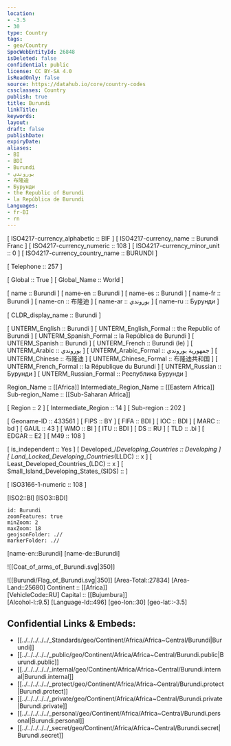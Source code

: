 ```yaml
---
location:
- -3.5
- 30
type: Country
tags:
- geo/Country
SpocWebEntityId: 26848
isDeleted: false
confidential: public
license: CC BY-SA 4.0
isReadOnly: false
source: https://datahub.io/core/country-codes
cssclasses: Country
publish: true
title: Burundi
linkTitle: 
keywords: 
layout: 
draft: false
publishDate: 
expiryDate: 
aliases:
- BI
- BDI
- Burundi
- بوروندي
- 布隆迪
- Бурунди
- the Republic of Burundi
- la República de Burundi
Languages:
- fr-BI
- rn
---
```



[	ISO4217-currency_alphabetic	 :: BIF ] 
[	ISO4217-currency_name	 :: Burundi Franc ] 
[	ISO4217-currency_numeric	 :: 108 ] 
[	ISO4217-currency_minor_unit	 :: 0 ] 
[	ISO4217-currency_country_name	 :: BURUNDI ] 

[	Telephone	 :: 257 ] 

[	Global	 :: True ] 
[	Global_Name	 :: World ] 

[	name	 :: Burundi ] 
[	name-en	 :: Burundi ] 
[	name-es	 :: Burundi ] 
[	name-fr	 :: Burundi ] 
[	name-cn	 :: 布隆迪 ] 
[	name-ar	 :: بوروندي ] 
[	name-ru	 :: Бурунди ] 

[	CLDR_display_name	 :: Burundi ] 

[	UNTERM_English	 :: Burundi ] 
[	UNTERM_English_Formal	 :: the Republic of Burundi ] 
[	UNTERM_Spanish_Formal	 :: la República de Burundi ] 
[	UNTERM_Spanish	 :: Burundi ] 
[	UNTERM_French	 :: Burundi (le) ] 
[	UNTERM_Arabic	 :: بوروندي ] 
[	UNTERM_Arabic_Formal	 :: جمهورية بوروندي ] 
[	UNTERM_Chinese	 :: 布隆迪 ] 
[	UNTERM_Chinese_Formal	 :: 布隆迪共和国 ] 
[	UNTERM_French_Formal	 :: la République du Burundi ] 
[	UNTERM_Russian	 :: Бурунди ] 
[	UNTERM_Russian_Formal	 :: Республика Бурунди ] 

Region_Name ::  [[Africa]] 
Intermediate_Region_Name ::  [[Eastern Africa]] 
Sub-region_Name ::  [[Sub-Saharan Africa]] 

[	Region	 :: 2 ] 
[	Intermediate_Region	 :: 14 ] 
[	Sub-region	 :: 202 ] 

[	Geoname-ID	 :: 433561 ] 
[	FIPS	 :: BY ] 
[	FIFA	 :: BDI ] 
[	IOC	 :: BDI ] 
[	MARC	 :: bd ] 
[	GAUL	 :: 43 ] 
[	WMO	 :: BI ] 
[	ITU	 :: BDI ] 
[	DS	 :: RU ] 
[	TLD	 :: .bi ] 
[	EDGAR	 :: E2 ] 
[	M49	 :: 108 ] 

[	is_independent	 :: Yes ] 
[	Developed_/_Developing_Countries	 :: Developing ] 
[	Land_Locked_Developing_Countries_(LLDC)	 :: x ] 
[	Least_Developed_Countries_(LDC)	 :: x ] 
[	Small_Island_Developing_States_(SIDS)	 ::  ] 

[	ISO3166-1-numeric	 :: 108 ] 



[ISO2::BI] 
[ISO3::BDI] 
```leaflet
id: Burundi
zoomFeatures: true 
minZoom: 2 
maxZoom: 18
geojsonFolder: .//
markerFolder: .//
```

[name-en::Burundi] 
[name-de::Burundi] 

![[Coat_of_arms_of_Burundi.svg|350]] 


![[Burundi/Flag_of_Burundi.svg|350]] 
[Area-Total::27834] 
[Area-Land::25680] 
Continent :: [[Africa]]  
[VehicleCode::RU] 
Capital :: [[Bujumbura]]  
[Alcohol-l::9.5] 
[Language-Id::496] 
[geo-lon::30] 
[geo-lat::-3.5] 



## Confidential Links & Embeds: 
- [[../../../../../_Standards/geo/Continent/Africa/Africa~Central/Burundi|Burundi]] 
- [[../../../../../_public/geo/Continent/Africa/Africa~Central/Burundi.public|Burundi.public]] 
- [[../../../../../_internal/geo/Continent/Africa/Africa~Central/Burundi.internal|Burundi.internal]] 
- [[../../../../../_protect/geo/Continent/Africa/Africa~Central/Burundi.protect|Burundi.protect]] 
- [[../../../../../_private/geo/Continent/Africa/Africa~Central/Burundi.private|Burundi.private]] 
- [[../../../../../_personal/geo/Continent/Africa/Africa~Central/Burundi.personal|Burundi.personal]] 
- [[../../../../../_secret/geo/Continent/Africa/Africa~Central/Burundi.secret|Burundi.secret]] 
